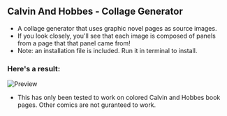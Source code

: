 ## Calvin And Hobbes - Collage Generator
- A collage generator that uses graphic novel pages as source images.
- If you look closely, you'll see that each image is composed of panels from a page that that panel came from!
- Note: an installation file is included. Run it in terminal to install.

### Here's a result:
![Preview](https://i.imgur.com/8TuKmKQ.png)

- This has only been tested to work on colored Calvin and Hobbes book pages. Other comics are not guranteed to work.
